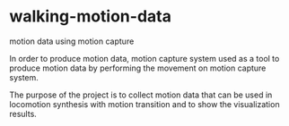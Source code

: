 # walking-motion-data
motion data using motion capture

In order to produce motion data, motion capture system used as a tool to produce motion data by performing the movement on motion capture system.

The purpose of the project is to collect motion data that can be used in locomotion synthesis with motion transition
and to show the visualization results.
